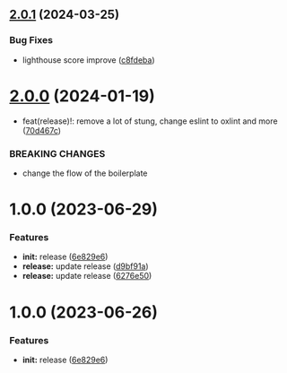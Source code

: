 ## [2.0.1](https://github.com/ventsislavnikolov/next-boilerplate/compare/v2.0.0...v2.0.1) (2024-03-25)


### Bug Fixes

* lighthouse score improve ([c8fdeba](https://github.com/ventsislavnikolov/next-boilerplate/commit/c8fdeba15645ac912f2e5e85a45f53048a7b3de5))

# [2.0.0](https://github.com/ventsislavnikolov/next-boilerplate/compare/v1.0.0...v2.0.0) (2024-01-19)


* feat(release)!: remove a lot of stung, change eslint to oxlint and more ([70d467c](https://github.com/ventsislavnikolov/next-boilerplate/commit/70d467c46d07b2fdc1db70a8ab9650511f6a2d4a))


### BREAKING CHANGES

* change the flow of the boilerplate

# 1.0.0 (2023-06-29)


### Features

* **init:** release ([6e829e6](https://github.com/ventsislavnikolov/next-boilerplate/commit/6e829e699a567e653436fc4a30e5c4e5ab5c616e))
* **release:** update release ([d9bf91a](https://github.com/ventsislavnikolov/next-boilerplate/commit/d9bf91a7b6637f9fe9d9faf0a9ebbb0969c34f80))
* **release:** update release ([6276e50](https://github.com/ventsislavnikolov/next-boilerplate/commit/6276e5035fde19e68bbc0ef0685ded89e52ab60f))

# 1.0.0 (2023-06-26)


### Features

* **init:** release ([6e829e6](https://github.com/ventsislavnikolov/next-boilerplate/commit/6e829e699a567e653436fc4a30e5c4e5ab5c616e))
